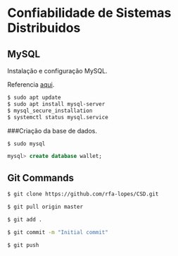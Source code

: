 # Confiabilidade de Sistemas Distribuidos

## MySQL
Instalação e configuração MySQL.

Referencia [aqui](https://www.digitalocean.com/community/tutorials/como-instalar-o-mysql-no-ubuntu-18-04-pt).

```bash
$ sudo apt update
$ sudo apt install mysql-server
$ mysql_secure_installation
$ systemctl status mysql.service
```

###Criação da base de dados.
```
$ sudo mysql
```
```SQL
mysql> create database wallet;
```

## Git Commands
```bash
$ git clone https://github.com/rfa-lopes/CSD.git
```
```bash
$ git pull origin master
```

```bash
$ git add .
```

```bash
$ git commit -m "Initial commit"
```

```bash
$ git push
```
